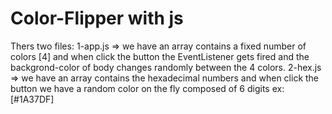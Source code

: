 # Color-Flipper with js
Thers two files:
1-app.js => we have an array contains a fixed number of colors [4] and when click the button the EventListener gets fired and the backgrond-color of body changes randomly between the 4 colors.
2-hex.js => we have an array contains the hexadecimal numbers and when click the button we have a random color on the fly composed of 6 digits ex:[#1A37DF]
